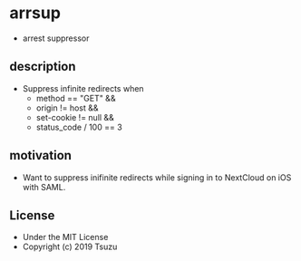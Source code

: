 # arrsup
- arrest suppressor

## description
- Suppress infinite redirects when
    - method == "GET" &&
    - origin != host &&
    - set-cookie != null &&
    - status_code / 100 == 3

## motivation
- Want to suppress inifinite redirects while signing in to NextCloud on iOS with SAML.

## License
- Under the MIT License
- Copyright (c) 2019 Tsuzu
